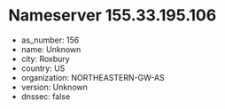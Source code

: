 # Nameserver 155.33.195.106

* as_number: 156
* name: Unknown
* city: Roxbury
* country: US
* organization: NORTHEASTERN-GW-AS
* version: Unknown
* dnssec: false
